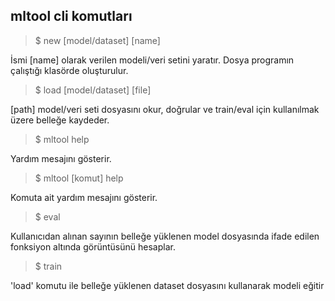 ## mltool cli komutları
> $ new [model/dataset] [name]

İsmi [name] olarak verilen modeli/veri setini yaratır. Dosya programın çalıştığı klasörde oluşturulur.

> $ load [model/dataset] [file]

[path] model/veri seti dosyasını okur, doğrular ve train/eval için kullanılmak üzere belleğe kaydeder.

> $ mltool help

Yardım mesajını gösterir.

> $ mltool [komut] help
  
Komuta ait yardım mesajını gösterir.
  
> $ eval

Kullanıcıdan alınan sayının belleğe yüklenen model dosyasında ifade edilen fonksiyon altında görüntüsünü hesaplar.

> $ train

'load' komutu ile belleğe yüklenen dataset dosyasını kullanarak modeli eğitir
